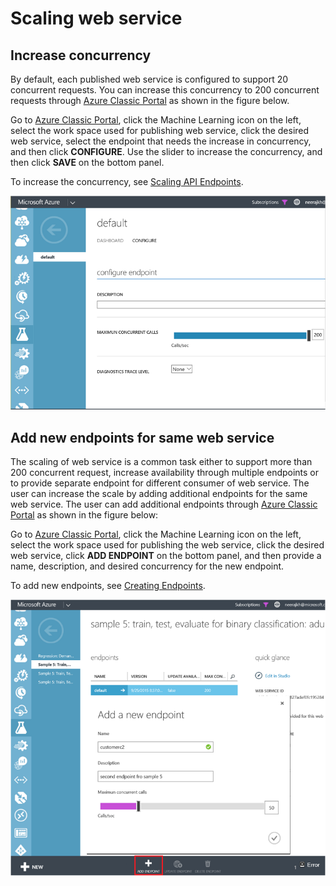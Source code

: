 <properties
   pageTitle="Scaling web service | Microsoft Azure"
   description="Learn how to scale a web service by increasing concurrency and adding new endpoints."
   services="machine-learning"
   documentationCenter=""
   authors="neerajkh"
   manager="srikants"
   editor="cgronlun"
   keywords="azure machine learning, web services, operationalization, scaling, endpoint, concurrency"
   />
<tags
   ms.service="machine-learning"
   ms.devlang="NA"
   ms.workload="data-services"
   ms.tgt_pltfrm="na"
   ms.topic="article"
   ms.date="05/16/2016"
   ms.author="neerajkh"/>

# Scaling web service

## Increase concurrency

By default, each published web service is configured to support 20 concurrent requests. You can increase this concurrency to 200 concurrent requests through [Azure Classic Portal](https://manage.windowsazure.com/) as shown in the figure below.

Go to [Azure Classic Portal](https://manage.windowsazure.com/), click the Machine Learning icon on the left, select the work space used for publishing web service, click the desired web service, select the endpoint that needs the increase in concurrency, and then click **CONFIGURE**. Use the slider to increase the concurrency, and then click **SAVE** on the bottom panel.

To increase the concurrency, see [Scaling API Endpoints](machine-learning-scaling-endpoints.md).

   ![Machine Learning, scaling endpoints.][1]

## Add new endpoints for same web service

The scaling of web service is a common task either to support more than 200 concurrent request, increase availability through multiple endpoints or to provide separate endpoint for different consumer of web service. The user can increase the scale by adding additional endpoints for the same web service. The user can add additional endpoints through [Azure Classic Portal](https://manage.windowsazure.com/) as shown in the figure below:

Go to [Azure Classic Portal](https://manage.windowsazure.com/), click the Machine Learning icon on the left, select the work space used for publishing the web service, click the desired web service, click **ADD ENDPOINT** on the bottom panel, and then provide a name, description, and desired concurrency for the new endpoint.

To add new endpoints, see [Creating Endpoints](machine-learning-create-endpoint.md).

   ![Machine Learning, add new endpoints.][2]

<!--Image references-->
[1]: ./media/machine-learning-scaling-webservice/machlearn-1.png
[2]: ./media/machine-learning-scaling-webservice/machlearn-2.png
